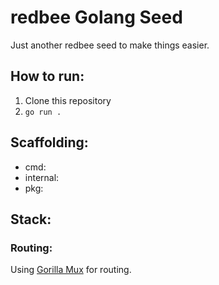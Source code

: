 # redbee Golang Seed

Just another redbee seed to make things easier.

## How to run:

1. Clone this repository
2. `go run .`

## Scaffolding:

- cmd:
- internal:
- pkg:

## Stack:

### Routing:

Using [Gorilla Mux](https://github.com/gorilla/mux) for routing.
